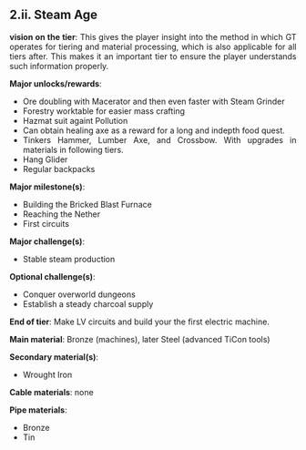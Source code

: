 ## 2.ii. Steam Age
<div align="justify">

**vision on the tier**:
This gives the player insight into the method in which GT operates for tiering and material processing, which is also applicable for all tiers after. This makes it an important tier to ensure the player understands such information properly.


**Major unlocks/rewards**:
- Ore doubling with Macerator and then even faster with Steam Grinder
- Forestry worktable for easier mass crafting
- Hazmat suit againt Pollution
- Can obtain healing axe as a reward for a long and indepth food quest.
- Tinkers Hammer, Lumber Axe, and Crossbow. With upgrades in materials in following tiers.
- Hang Glider
- Regular backpacks

**Major milestone(s)**:
- Building the Bricked Blast Furnace
- Reaching the Nether
- First circuits

**Major challenge(s)**:
- Stable steam production

**Optional challenge(s)**:
- Conquer overworld dungeons
- Establish a steady charcoal supply

**End of tier**: Make LV circuits and build your the first electric machine.

**Main material**: Bronze (machines), later Steel (advanced TiCon tools)

**Secondary material(s)**:
- Wrought Iron

**Cable materials**: none

**Pipe materials**:
- Bronze
- Tin

</div>